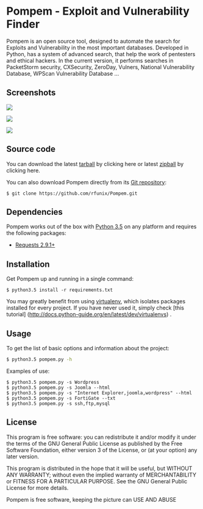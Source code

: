 # Pompem - Exploit and Vulnerability Finder

Pompem is an open source tool, designed to automate the search for Exploits and Vulnerability in the most important databases.
Developed in Python, has a system of advanced search, that help the work of pentesters and ethical hackers.
In the current version, it performs searches in PacketStorm security, CXSecurity, ZeroDay, Vulners, National Vulnerability Database, WPScan Vulnerability Database ...

## Screenshots
![](http://i.imgur.com/lhBRLhl.png)

![](http://i.imgur.com/taqkdtT.png)

![](http://i.imgur.com/uNyqNF0.png)

## Source code

You can download the latest [tarball](https://github.com/rfunix/Pompem/archive/v0.2.0.tar.gz) by clicking here or latest [zipball](https://github.com/rfunix/Pompem/archive/v0.2.0.zip) by clicking here.

You can also download Pompem directly from its [Git repository](https://github.com/rfunix/Pompem):

```
$ git clone https://github.com/rfunix/Pompem.git
```

## Dependencies

Pompem works out of the box with [Python 3.5](https://www.python.org/downloads/) on any platform and requires the following packages:

- [Requests 2.9.1+](http://docs.python-requests.org/en/master/)

## Installation

Get Pompem up and running in a single command:

```
$ python3.5 install -r requirements.txt
```

You may greatly benefit from using [virtualenv](https://virtualenv.pypa.io/en/stable/), which isolates packages installed for every project. If you have never used it, simply check [this tutorial] (http://docs.python-guide.org/en/latest/dev/virtualenvs) .

## Usage

To get the list of basic options and information about the project:

```bash
$ python3.5 pompem.py -h
```

Examples of use:

    $ python3.5 pompem.py -s Wordpress
    $ python3.5 pompem.py -s Joomla --html
    $ python3.5 pompem.py -s "Internet Explorer,joomla,wordpress" --html
    $ python3.5 pompem.py -s FortiGate --txt
    $ python3.5 pompem.py -s ssh,ftp,mysql

## License

This program is free software: you can redistribute it and/or modify
it under the terms of the GNU General Public License as published by
the Free Software Foundation, either version 3 of the License, or
(at your option) any later version.

This program is distributed in the hope that it will be useful,
but WITHOUT ANY WARRANTY; without even the implied warranty of
MERCHANTABILITY or FITNESS FOR A PARTICULAR PURPOSE.  See the
GNU General Public License for more details.

Pompem is free software, keeping the picture can USE AND ABUSE 
